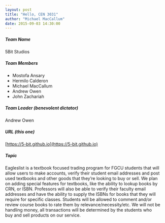 ```yaml
---
layout: post
title: "Hello, CEN 3031"
author: "Michael MacCallum"
date: 2015-09-03 14:30:00
---
```



##### Team Name
5Bit Studios

##### Team Members

- Mostofa Ansary
- Hermilo Calderon
- Michael MacCallum
- Andrew Owen
- John Zachariah

##### Team Leader (benevolent dictator)
Andrew Owen

##### URL (this one)

[https://5-bit.github.io](https://5-bit.github.io)

##### Topic

Eagleslist is a textbook focused trading program for FGCU students that will allow users to make accounts, verify their student email addresses and post used textbooks and other goods that they’re looking to buy or sell. We plan on adding special features for textbooks, like the ability to lookup books by CRN, or ISBN. Professors will also be able to verify their faculty email addresses and have the ability to supply the ISBNs for books that they will require for specific classes. Students will be allowed to comment and/or review course books to rate them by relevance/necessity/etc. We will not be handling money, all transactions will be determined by the students who buy and sell products on our service.
